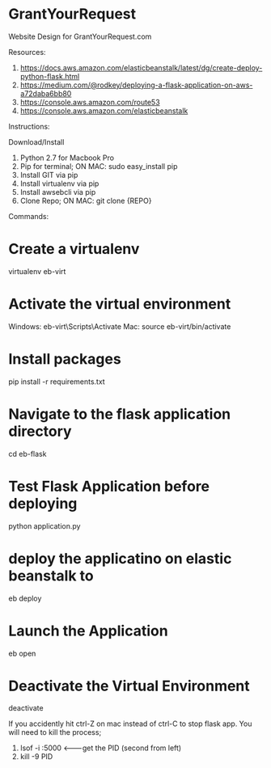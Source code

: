 # GrantYourRequest
Website Design for GrantYourRequest.com

Resources:
1) https://docs.aws.amazon.com/elasticbeanstalk/latest/dg/create-deploy-python-flask.html
2) https://medium.com/@rodkey/deploying-a-flask-application-on-aws-a72daba6bb80
3) https://console.aws.amazon.com/route53
4) https://console.aws.amazon.com/elasticbeanstalk

Instructions:

Download/Install
1) Python 2.7 for Macbook Pro
2) Pip for terminal; ON MAC: sudo easy_install pip
3) Install GIT via pip
3) Install virtualenv via pip
4) Install awsebcli via pip
5) Clone Repo; ON MAC: git clone {REPO}

Commands:
# Create a virtualenv
virtualenv eb-virt

# Activate the virtual environment
Windows: eb-virt\Scripts\Activate
Mac:    source eb-virt/bin/activate

# Install packages
pip install -r requirements.txt

# Navigate to the flask application directory
cd eb-flask

# Test Flask Application before deploying
python application.py

# deploy the applicatino on elastic beanstalk to 
eb deploy

# Launch the Application
eb open 

# Deactivate the Virtual Environment
deactivate

If you accidently hit ctrl-Z on mac instead of ctrl-C to stop flask app.
You will need to kill the process;
1) lsof -i :5000  <---get the PID (second from left)
2) kill -9 PID
